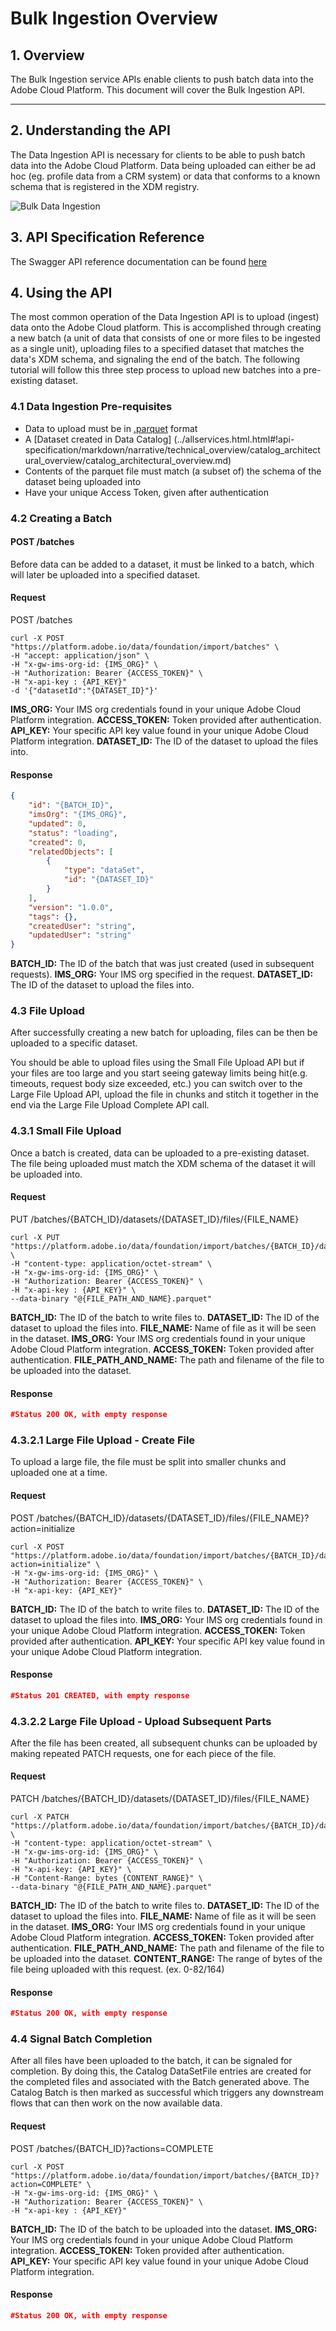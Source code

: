 # Bulk Ingestion Overview

## 1. Overview
The Bulk Ingestion service APIs enable clients to push batch data into the Adobe Cloud Platform. This document will cover the Bulk Ingestion API.

---

## 2. Understanding the API
The Data Ingestion API is necessary for clients to be able to push batch data into the Adobe Cloud Platform.  Data being uploaded can either be ad hoc (eg. profile data from a CRM system) or data that conforms to a known schema that is registered in the XDM registry.

![Bulk Data Ingestion](Bulk-Ingest.png)

## 3. API Specification Reference
The Swagger API reference documentation can be found [here](../../../../../../acpdr/swagger/bulk-ingest-api.yaml)

## 4. Using the API
The most common operation of the Data Ingestion API is to upload (ingest) data onto the Adobe Cloud platform. This is accomplished through creating a new batch (a unit of data that consists of one or more files to be ingested as a single unit), uploading files to a specified dataset that matches the data's XDM schema, and signaling the end of the batch. The following tutorial will follow this three step process to upload new batches into a pre-existing dataset.

### 4.1 Data Ingestion Pre-requisites
- Data to upload must be in [.parquet](http://parquet.apache.org/documentation/latest/) format
- A [Dataset created in Data Catalog] (../allservices.html.html#!api-specification/markdown/narrative/technical_overview/catalog_architectural_overview/catalog_architectural_overview.md)
- Contents of the parquet file must match (a subset of) the schema of the dataset being uploaded into
- Have your unique Access Token, given after authentication

### 4.2 Creating a Batch

#### POST /batches

Before data can be added to a dataset, it must be linked to a batch, which will later be uploaded into a specified dataset.

#### Request
POST /batches

```SHELL
curl -X POST "https://platform.adobe.io/data/foundation/import/batches" \
-H "accept: application/json" \
-H "x-gw-ims-org-id: {IMS_ORG}" \
-H "Authorization: Bearer {ACCESS_TOKEN}" \
-H "x-api-key : {API_KEY}"
-d '{"datasetId":"{DATASET_ID}"}'
```
**IMS_ORG:** Your IMS org credentials found in your unique Adobe Cloud Platform integration.
**ACCESS_TOKEN:** Token provided after authentication.
**API_KEY:** Your specific API key value found in your unique Adobe Cloud Platform integration.
**DATASET_ID:** The ID of the dataset to upload the files into.

#### Response
```JSON
{
    "id": "{BATCH_ID}",
    "imsOrg": "{IMS_ORG}",
    "updated": 0,
    "status": "loading",
    "created": 0,
    "relatedObjects": [
        {
            "type": "dataSet",
            "id": "{DATASET_ID}"
        }
    ],
    "version": "1.0.0",
    "tags": {},
    "createdUser": "string",
    "updatedUser": "string"
}
```
**BATCH_ID:** The ID of the batch that was just created (used in subsequent requests).
**IMS_ORG:** Your IMS org specified in the request.
**DATASET_ID:** The ID of the dataset to upload the files into.


### 4.3 File Upload
After successfully creating a new batch for uploading, files can be then be uploaded to a specific dataset.

You should be able to upload files using the Small File Upload API but if your files are too large and you start seeing gateway limits being hit(e.g. timeouts, request body size exceeded, etc.) you can switch over to the Large File Upload API, upload the file in chunks and stitch it together in the end via the Large File Upload Complete API call.

### 4.3.1 Small File Upload
Once a batch is created, data can be uploaded to a pre-existing dataset.  The file being uploaded must match the XDM schema of the dataset it will be uploaded into.

#### Request
PUT /batches/{BATCH_ID}/datasets/{DATASET_ID}/files/{FILE_NAME}

```SHELL
curl -X PUT "https://platform.adobe.io/data/foundation/import/batches/{BATCH_ID}/datasets/{DATASET_ID}/files/{FILE_NAME}.parquet" \
-H "content-type: application/octet-stream" \
-H "x-gw-ims-org-id: {IMS_ORG}" \
-H "Authorization: Bearer {ACCESS_TOKEN}" \
-H "x-api-key : {API_KEY}" \
--data-binary "@{FILE_PATH_AND_NAME}.parquet"
```
**BATCH_ID:** The ID of the batch to write files to.
**DATASET_ID:** The ID of the dataset to upload the files into.
**FILE_NAME:** Name of file as it will be seen in the dataset.
**IMS_ORG:** Your IMS org credentials found in your unique Adobe Cloud Platform integration.
**ACCESS_TOKEN:** Token provided after authentication.
**FILE\_PATH\_AND_NAME:** The path and filename of the file to be uploaded into the dataset.

#### Response
```JSON
#Status 200 OK, with empty response
```

### 4.3.2.1 Large File Upload - Create File
To upload a large file, the file must be split into smaller chunks and uploaded one at a time.

#### Request
POST /batches/{BATCH_ID}/datasets/{DATASET_ID}/files/{FILE_NAME}?action=initialize

```SHELL
curl -X POST "https://platform.adobe.io/data/foundation/import/batches/{BATCH_ID}/datasets/{DATASET_ID}/files/part1=a/part2=b/{FILE_NAME}.parquet?action=initialize" \
-H "x-gw-ims-org-id: {IMS_ORG}" \
-H "Authorization: Bearer {ACCESS_TOKEN}" \
-H "x-api-key: {API_KEY}"
```
**BATCH_ID:** The ID of the batch to write files to.
**DATASET_ID:** The ID of the dataset to upload the files into.
**IMS_ORG:** Your IMS org credentials found in your unique Adobe Cloud Platform integration.
**ACCESS_TOKEN:** Token provided after authentication.
**API_KEY:** Your specific API key value found in your unique Adobe Cloud Platform integration.

#### Response
```JSON
#Status 201 CREATED, with empty response
```

### 4.3.2.2 Large File Upload - Upload Subsequent Parts
After the file has been created, all subsequent chunks can be uploaded by making repeated PATCH requests, one for each piece of the file.

#### Request
PATCH /batches/{BATCH_ID}/datasets/{DATASET_ID}/files/{FILE_NAME}

```SHELL
curl -X PATCH "https://platform.adobe.io/data/foundation/import/batches/{BATCH_ID}/datasets/{DATASET_ID}/files/part1=a/part2=b/{FILE_NAME}.parquet" \
-H "content-type: application/octet-stream" \
-H "x-gw-ims-org-id: {IMS_ORG}" \
-H "Authorization: Bearer {ACCESS_TOKEN}" \
-H "x-api-key: {API_KEY}" \
-H "Content-Range: bytes {CONTENT_RANGE}" \
--data-binary "@{FILE_PATH_AND_NAME}.parquet"
```
**BATCH_ID:** The ID of the batch to write files to.
**DATASET_ID:** The ID of the dataset to upload the files into.
**FILE_NAME:** Name of file as it will be seen in the dataset.
**IMS_ORG:** Your IMS org credentials found in your unique Adobe Cloud Platform integration.
**ACCESS_TOKEN:** Token provided after authentication.
**FILE\_PATH\_AND_NAME:** The path and filename of the file to be uploaded into the dataset.
**CONTENT_RANGE:** The range of bytes of the file being uploaded with this request. (ex. 0-82/164)

#### Response
```JSON
#Status 200 OK, with empty response
```

### 4.4 Signal Batch Completion
After all files have been uploaded to the batch, it can be signaled for completion. By doing this, the Catalog DataSetFile entries are created for the completed files and associated with the Batch generated above. The Catalog Batch is then marked as successful which triggers any downstream flows that can then work on the now available data.

#### Request
POST /batches/{BATCH_ID}?actions=COMPLETE

```SHELL
curl -X POST "https://platform.adobe.io/data/foundation/import/batches/{BATCH_ID}?action=COMPLETE" \
-H "x-gw-ims-org-id: {IMS_ORG}" \
-H "Authorization: Bearer {ACCESS_TOKEN}" \
-H "x-api-key : {API_KEY}"
```
**BATCH_ID:** The ID of the batch to be uploaded into the dataset.
**IMS_ORG:** Your IMS org credentials found in your unique Adobe Cloud Platform integration.
**ACCESS_TOKEN:** Token provided after authentication.
**API_KEY:** Your specific API key value found in your unique Adobe Cloud Platform integration.

#### Response
```JSON
#Status 200 OK, with empty response
```
